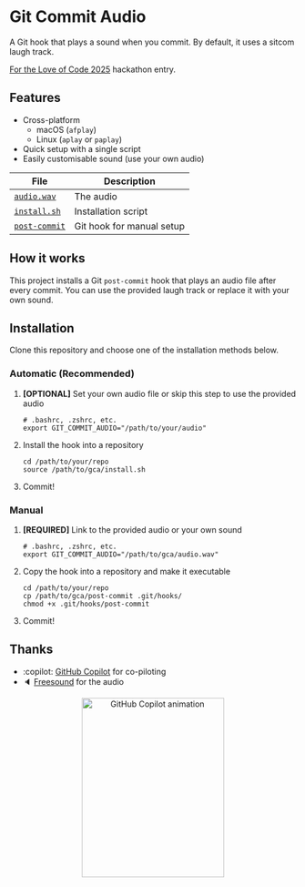 # Git Commit Audio

A Git hook that plays a sound when you commit. By default, it uses a sitcom laugh track.

[For the Love of Code 2025](https://github.blog/open-source/for-the-love-of-code-2025) hackathon entry.

## Features
- Cross-platform
  - macOS (`afplay`)
  - Linux (`aplay` or `paplay`)
- Quick setup with a single script
- Easily customisable sound (use your own audio)

| File | Description |
| - | - |
| [`audio.wav`](/audio.wav) | The audio |
| [`install.sh`](./install.sh) | Installation script |
| [`post-commit`](./post-commit) | Git hook for manual setup |

## How it works

This project installs a Git `post-commit` hook that plays an audio file after every commit. You can use the provided laugh track or replace it with your own sound.

## Installation

Clone this repository and choose one of the installation methods below.

### Automatic (Recommended)

1. **[OPTIONAL]** Set your own audio file or skip this step to use the provided audio

   ```shell
   # .bashrc, .zshrc, etc.
   export GIT_COMMIT_AUDIO="/path/to/your/audio"
   ```

1. Install the hook into a repository

   ```shell
   cd /path/to/your/repo
   source /path/to/gca/install.sh
   ```

1. Commit!

### Manual

1. **[REQUIRED]** Link to the provided audio or your own sound

   ```shell
   # .bashrc, .zshrc, etc.
   export GIT_COMMIT_AUDIO="/path/to/gca/audio.wav"
   ```

1. Copy the hook into a repository and make it executable

   ```shell
   cd /path/to/your/repo
   cp /path/to/gca/post-commit .git/hooks/
   chmod +x .git/hooks/post-commit
   ```

1. Commit!

## Thanks

- :copilot: [GitHub Copilot](https://github.com/copilot) for co-piloting
- 🔈 [Freesound](https://freesound.org/people/deleted_user_2104797/sounds/324894) for the audio

<div align="center">
<img src="https://github.blog/wp-content/uploads/2025/05/leereilly-copilot.gif?resize=250%2C315" alt="GitHub Copilot animation" width="250" height="315">
</div>
